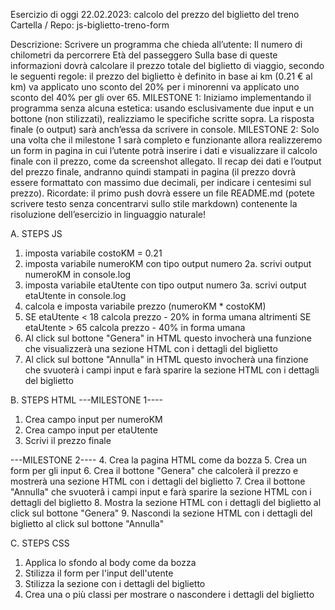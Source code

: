 Esercizio di oggi 22.02.2023: calcolo del prezzo del biglietto del treno
Cartella / Repo: js-biglietto-treno-form

Descrizione:
Scrivere un programma che chieda all’utente:
Il numero di chilometri da percorrere
Età del passeggero
Sulla base di queste informazioni dovrà calcolare il prezzo totale del biglietto di viaggio, secondo le seguenti regole:
il prezzo del biglietto è definito in base ai km (0.21 € al km)
va applicato uno sconto del 20% per i minorenni
va applicato uno sconto del 40% per gli over 65.
MILESTONE 1:
Iniziamo implementando il programma senza alcuna estetica: usando esclusivamente due input e un bottone (non stilizzati), realizziamo le specifiche scritte sopra. La risposta finale (o output) sarà anch’essa da scrivere in console.
MILESTONE 2:
Solo una volta che il milestone 1 sarà completo e funzionante allora realizzeremo un form in pagina in cui l’utente potrà inserire i dati e visualizzare il calcolo finale con il prezzo, come da screenshot allegato. Il recap dei dati e l’output del prezzo finale, andranno quindi stampati in pagina (il prezzo dovrà essere formattato con massimo due decimali, per indicare i centesimi sul prezzo).
Ricordate: il primo push dovrà essere un file README.md (potete scrivere testo senza concentrarvi sullo stile markdown) contenente la risoluzione dell’esercizio in linguaggio naturale!

A. STEPS JS

1. imposta variabile costoKM = 0.21
2. imposta variabile numeroKM con tipo output numero
2a. scrivi output numeroKM in console.log
3. imposta variabile etaUtente con tipo output numero
3a. scrivi output etaUtente in console.log
4. calcola e imposta variabile prezzo (numeroKM * costoKM)
5. SE etaUtente < 18 calcola prezzo - 20% in forma umana
   altrimenti SE etaUtente > 65 calcola prezzo - 40% in forma umana
6. Al click sul bottone "Genera" in HTML questo invocherà una  funzione che visualizzerà una sezione HTML con i dettagli del biglietto
7. Al click sul bottone "Annulla" in HTML questo invocherà una finzione che  svuoterà i campi input e farà sparire la sezione HTML con i dettagli del biglietto

B. STEPS HTML
---MILESTONE 1----
1. Crea campo input per numeroKM
2. Crea campo input per etaUtente
3. Scrivi il prezzo finale

---MILESTONE 2----
4. Crea la pagina HTML come da bozza
5. Crea un form per gli input
6. Crea il bottone "Genera" che calcolerà il prezzo e mostrerà una sezione HTML con i dettagli del biglietto
7. Crea il bottone "Annulla" che svuoterâ i campi input e farà sparire la sezione HTML con i dettagli del biglietto
8. Mostra la sezione HTML con i dettagli del biglietto al click sul bottone "Genera"
9. Nascondi la sezione HTML con i dettagli del biglietto al click sul bottone "Annulla"

C. STEPS CSS
1. Applica lo sfondo al body come da bozza
2. Stilizza il form per l'input dell'utente
3. Stilizza la sezione con i dettagli del biglietto
4. Crea una o più classi per mostrare o nascondere i dettagli del biglietto